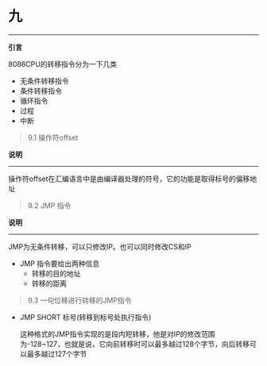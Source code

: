 # 九

---

**引言**

8086CPU的转移指令分为一下几类

* 无条件转移指令
* 条件转移指令
* 循环指令
* 过程
* 中断

> 9.1 操作符offset

**说明**

---

操作符offset在汇编语言中是由编译器处理的符号，它的功能是取得标号的偏移地址



> 9.2 JMP 指令

**说明**

---

JMP为无条件转移，可以只修改IP。也可以同时修改CS和IP

* JMP 指令要给出两种信息
  * 转移的目的地址
  * 转移的距离

> 9.3 一句位移进行转移的JMP指令

* JMP SHORT 标号(转移到标号处执行指令)

  这种格式的JMP指令实现的是段内短转移，他是对IP的修改范围为-128~127，也就是说，它向前转移时可以最多越过128个字节，向后转移可以最多越过127个字节